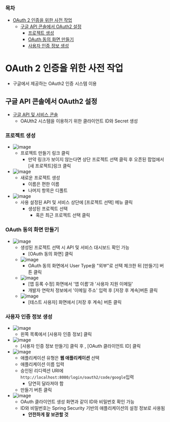 ### 목차
- [OAuth 2 인증을 위한 사전 작업](#oauth-2-인증을-위한-사전-작업)
  - [구글 API 콘솔에서 OAuth2 설정](#구글-api-콘솔에서-oauth2-설정)
    - [프로젝트 생성](#프로젝트-생성)
    - [OAuth 동의 화면 만들기](#oauth-동의-화면-만들기)
    - [사용자 인증 정보 생성](#사용자-인증-정보-생성)
# OAuth 2 인증을 위한 사전 작업
- 구글에서 제공하는 OAuth2 인증 시스템 이용
## 구글 API 콘솔에서 OAuth2 설정
- [구글 API 및 서비스 콘솔](https://console.cloud.google.com/apis)
  - OAUth2 시스템을 이용하기 위한 클라이언트 ID와 Secret 생성
### 프로젝트 생성
- ![image](https://user-images.githubusercontent.com/102513932/204691489-5dc1c426-c58d-4795-919a-76b41dff2946.png)
  - 프로젝트 만들기 링크 클릭
    - 만약 링크가 보이지 않는다면 상단 프로젝트 선택 클릭 후 오픈된 팝업에서 [새 프로젝트]링크 클릭
- ![image](https://user-images.githubusercontent.com/102513932/204691644-4d38728e-6725-4483-9e7b-e9ccf7004eb0.png)
  - 새로운 프로젝트 생성
    - 이름은 편한 이름
    - 나머지 항목은 디폴트
- ![image](https://user-images.githubusercontent.com/102513932/204691703-33bd7b87-8d31-4e0f-b9c0-844c3fc72be9.png)
  - 사용 설정된 API 및 서비스 상단에 [프로젝트 선택] 메뉴 클릭
    - 생성된 프로젝트 선택
      - 혹은 최근 프로젝트 선택 클릭

### OAuth 동의 화면 만들기
- ![image](https://user-images.githubusercontent.com/102513932/204692115-d90f03a2-5881-4e9c-b65c-9a04511df79f.png)
  - 생성된 프로젝트 선택 시 API 및 서비스 대시보드 확인 가능
    - [OAuth 동의 화면] 클릭
  - ![image](https://user-images.githubusercontent.com/102513932/204692315-06650cd0-cbea-4e5c-9268-0caa5ac68ab2.png)
    - OAuth 동의 화면에서 User Type을 "외부"로 선택 체크한 뒤 [만들기] 버튼 클릭
  - ![image](https://user-images.githubusercontent.com/102513932/204692463-3490dafc-1afd-4e53-a4df-6a569fb28f80.png)
    - [앱 등록 수정] 화면에서 '앱 이름'과 '사용자 지원 이메일'
    - 개발자 연락처 정보에서 '이메일 주소' 입력 후 [저장 후 계속]버튼 클릭
  - ![image](https://user-images.githubusercontent.com/102513932/204692571-fb4eceee-e6d4-4649-a499-fc0cb2b3c41c.png)
    - [테스트 사용자] 화면에서 [저장 후 계속] 버튼 클릭
### 사용자 인증 정보 생성
- ![image](https://user-images.githubusercontent.com/102513932/204692627-d1abc3c2-2304-48bd-b996-36b4582c0c11.png)
  - 왼쪽 목록에서 [사용자 인증 정보] 클릭
- ![image](https://user-images.githubusercontent.com/102513932/204692680-3e956897-72a5-4a56-afef-6965098238a0.png)
  - [사용자 인증 정보 만들기] 클릭 후 , [OAuth 클라이언트 ID] 클릭
- ![image](https://user-images.githubusercontent.com/102513932/204692737-15a2abf0-464b-41e9-b2e6-203889c21353.png)
  - 애플리케이션 유형은 **웹 애플리케이션** 선택
  - 애플리케이션 이름 입력
  - 승인된 리디렉션 URI에 `http://localhost:8080/login/oauth2/code/google`입력
    - 당연히 달라져야 함
  - 만들기 버튼 클릭
- ![image](https://user-images.githubusercontent.com/102513932/204692967-f8015baf-58c8-46f7-93d5-77824532a937.png)
  - OAuth 클라이언트 생성 화면과 같이 ID와 비밀번호 확인 가능
  - ID와 비밀번호는 Spring Security 기반의 애플리케이션의 설정 정보로 사용됨
    - **안전하게 잘 보관할 것**
